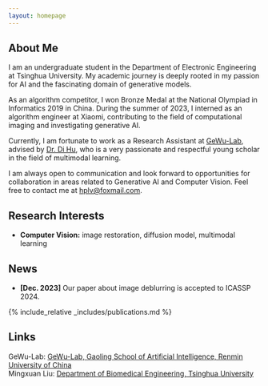 ```yaml
---
layout: homepage
---
```


## About Me

I am an undergraduate student in the Department of Electronic Engineering at Tsinghua University. My academic journey is deeply rooted in my passion for AI and the fascinating domain of generative models.

As an algorithm competitor, I won Bronze Medal at the National Olympiad in Informatics 2019 in China. During the summer of 2023, I interned as an algorithm engineer at Xiaomi, contributing to the field of computational imaging and investigating generative AI.

Currently, I am fortunate to work as a Research Assistant at [GeWu-Lab](https://gewu-lab.github.io/), advised by [Dr. Di Hu](https://dtaoo.github.io/), who is a very passionate and respectful young scholar in the field of multimodal learning.

I am always open to communication and look forward to opportunities for collaboration in areas related to Generative AI and Computer Vision. Feel free to contact me at [hplv@foxmail.com](mailto:hplv@foxmail.com).

## Research Interests

- **Computer Vision:** image restoration, diffusion model, multimodal learning

## News

- **[Dec. 2023]** Our paper about image deblurring is accepted to ICASSP 2024.

{% include_relative _includes/publications.md %}

## Links

GeWu-Lab: [GeWu-Lab, Gaoling School of Artificial Intelligence, Renmin University of China](https://gewu-lab.github.io)  
Mingxuan Liu: [Department of Biomedical Engineering, Tsinghua University](https://arktis2022.github.io/)